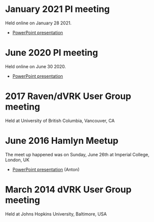 # January 2021 PI meeting

Held online on January 28 2021.

* [PowerPoint presentation](https://github.com/jhu-dvrk/dvrk-presentations/raw/main/dVRK_2.0_2021_01.pptx)

# June 2020 PI meeting

Held online on June 30 2020.

* [PowerPoint presentation](https://github.com/jhu-dvrk/dvrk-presentations/raw/main/dVRK_2.0_2020_06.pptx)
 
# 2017 Raven/dVRK User Group meeting

Held at University of British Columbia, Vancouver, CA

# June 2016 Hamlyn Meetup

The meet up happened was on Sunday, June 26th at Imperial College, London, UK

* [PowerPoint presentation](https://github.com/jhu-dvrk/dvrk-presentations/raw/main/dVRK-Hamlyn-2016-user-meetup-no-video.pptx) (Anton)

# March 2014 dVRK User Group meeting

Held at Johns Hopkins University, Baltimore, USA


